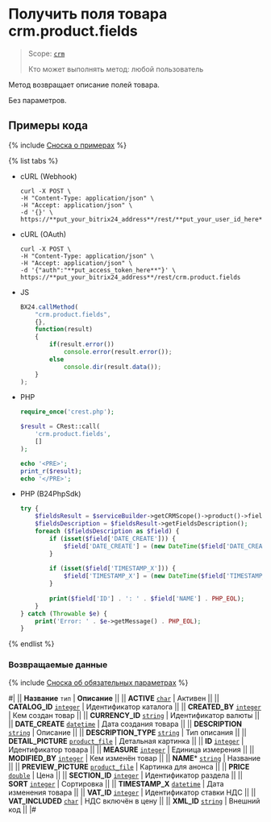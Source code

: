 # Получить поля товара crm.product.fields

> Scope: [`crm`](../../../scopes/permissions.md)
>
> Кто может выполнять метод: любой пользователь

Метод возвращает описание полей товара.

Без параметров.

## Примеры кода

{% include [Сноска о примерах](../../../../_includes/examples.md) %}

{% list tabs %}

- cURL (Webhook)

    ```http
    curl -X POST \
    -H "Content-Type: application/json" \
    -H "Accept: application/json" \
    -d '{}' \
    https://**put_your_bitrix24_address**/rest/**put_your_user_id_here**/**put_your_webbhook_here**/crm.product.fields
   ```

- cURL (OAuth)

    ```http
    curl -X POST \
    -H "Content-Type: application/json" \
    -H "Accept: application/json" \
    -d '{"auth":"**put_access_token_here**"}' \
    https://**put_your_bitrix24_address**/rest/crm.product.fields
    ```

- JS

    ```js
    BX24.callMethod(
        "crm.product.fields",
        {},
        function(result)
        {
            if(result.error())
                console.error(result.error());
            else
                console.dir(result.data());
        }
    );
    ```

- PHP

    ```php
    require_once('crest.php');

    $result = CRest::call(
        'crm.product.fields',
        []
    );

    echo '<PRE>';
    print_r($result);
    echo '</PRE>';
    ```

- PHP (B24PhpSdk)

    ```php        
    try {
        $fieldsResult = $serviceBuilder->getCRMScope()->product()->fields();
        $fieldsDescription = $fieldsResult->getFieldsDescription();
        foreach ($fieldsDescription as $field) {
            if (isset($field['DATE_CREATE'])) {
                $field['DATE_CREATE'] = (new DateTime($field['DATE_CREATE']))->format(DateTime::ATOM);
            }
            
            if (isset($field['TIMESTAMP_X'])) {
                $field['TIMESTAMP_X'] = (new DateTime($field['TIMESTAMP_X']))->format(DateTime::ATOM);
            }
            
            print($field['ID'] . ': ' . $field['NAME'] . PHP_EOL);
        }
    } catch (Throwable $e) {
        print('Error: ' . $e->getMessage() . PHP_EOL);
    }
    ```

{% endlist %}

### Возвращаемые данные

{% include [Сноска об обязательных параметрах](../../../../_includes/required.md) %}

#|
|| **Название**
`тип` | **Описание** ||
|| **ACTIVE**
[`char`](../../../data-types.md) | Активен  ||
|| **CATALOG_ID**
[`integer`](../../../data-types.md) | Идентификатор каталога  ||
|| **CREATED_BY**
[`integer`](../../../data-types.md) | Кем создан товар  ||
|| **CURRENCY_ID**
[`string`](../../../data-types.md) | Идентификатор валюты  ||
|| **DATE_CREATE**
[`datetime`](../../../data-types.md) | Дата создания товара  ||
|| **DESCRIPTION**
[`string`](../../../data-types.md) | Описание  ||
|| **DESCRIPTION_TYPE**
[`string`](../../../data-types.md) | Тип описания  ||
|| **DETAIL_PICTURE**
[`product_file`](../../../data-types.md) | Детальная картинка  ||
|| **ID**
[`integer`](../../../data-types.md) | Идентификатор товара  ||
|| **MEASURE**
[`integer`](../../../data-types.md) | Единица измерения  ||
|| **MODIFIED_BY**
[`integer`](../../../data-types.md) | Кем изменён товар  ||
|| **NAME***
[`string`](../../../data-types.md) | Название  ||
|| **PREVIEW_PICTURE**
[`product_file`](../../../data-types.md) | Картинка для анонса  ||
|| **PRICE**
[`double`](../../../data-types.md) | Цена  ||
|| **SECTION_ID**
[`integer`](../../../data-types.md) | Идентификатор раздела  ||
|| **SORT**
[`integer`](../../../data-types.md) | Сортировка  ||
|| **TIMESTAMP_X**
[`datetime`](../../../data-types.md) | Дата изменения товара  ||
|| **VAT_ID**
[`integer`](../../../data-types.md) | Идентификатор ставки НДС  ||
|| **VAT_INCLUDED**
[`char`](../../../data-types.md) | НДС включён в цену  ||
|| **XML_ID**
[`string`](../../../data-types.md) | Внешний код  ||
|#